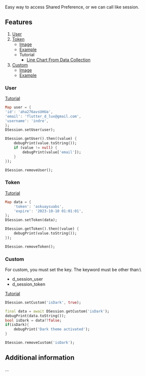 Easy way to access Shared Preference, or we can call like session.

## Features

1. [User](#bar)
2. [Token](#line)
   - [Image](#line-image)
   - [Example](#line-example)
   - Tutorial
     - [Line Chart From Data Collection](https://www.youtube.com/watch?v=mdMayNHY7so&list=PLMeCG4xYek-OdumjOowVcNmW_nVPPUVfa&index=7)
3. [Custom](#pie)
   - [Image](#pie-image)
   - [Example](#pie-example)

### User

[Tutorial]()

```dart
Map user = {
'id': 'aha276avsUHUa',
'email': 'flutter_d_lux@gmail.com',
'username': 'indre',
};
DSession.setUser(user);

DSession.getUser().then((value) {
    debugPrint(value.toString());
    if (value != null) {
        debugPrint(value['email']);
    }
});

DSession.removeUser();
```

### Token

[Tutorial]()

```dart
Map data = {
    'token': 'askuaysuabs',
    'expire': '2023-10-10 01:01:01',
};
DSession.setToken(data);

DSession.getToken().then((value) {
    debugPrint(value.toString());
});

DSession.removeToken();
```

### Custom

For custom, you must set the key. The keyword must be other than:\

- d_session_user
- d_session_token

[Tutorial]()

```dart
DSession.setCustom('isDark', true);

final data = await DSession.getCustom('isDark');
debugPrint(data.toString());
bool isDark = data??false;
if(isDark){
    debugPrint('Dark theme activated');
}

DSession.removeCustom('isDark');
```

## Additional information

...
